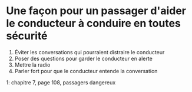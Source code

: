 # Une façon pour un passager d'aider le conducteur à conduire en toutes sécurité

1. Éviter les conversations qui pourraient distraire le conducteur
2. Poser des questions pour garder le conducteur en alerte
3. Mettre la radio
4. Parler fort pour que le conducteur entende la conversation

1: chapitre 7, page 108, passagers dangereux
